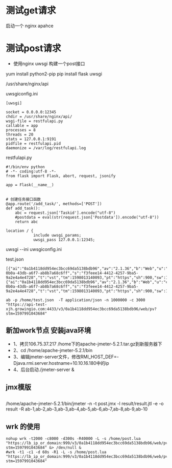 # 测试get请求

启动一个 nginx apahce

# 测试post请求

* 使用nginx uwsgi 构建一个post接口

yum install python2-pip
pip install flask uwsgi

/usr/share/nginx/api

uwsgiconfig.ini
```
[uwsgi]
 
socket = 0.0.0.0:12345
chdir = /usr/share/nginx/api/
wsgi-file = restfulapi.py  
callable = app
processes = 8
threads = 20
stats = 127.0.0.1:9191
pidfile = restfulapi.pid
daemonize = /var/log/restfulapi.log
```

restfulapi.py
```
#!/bin/env python
# -*- coding:utf-8 -*-
from flask import Flask, abort, request, jsonify

app = Flask(__name__)


# 创建任务接口函数
@app.route('/add_task/', methods=['POST'])
def add_task():
    abc = request.json['Taskid'].encode("utf-8")
    #postdata = eval(str(request.json['Postdata']).encode("utf-8"))
    return abc
```

```
location / {
            include uwsgi_params;
            uwsgi_pass 127.0.0.1:12345;
```

uwsgi --ini uwsgiconfig.ini


test.json
```
[{"ai":"0a1b4118dd954ec3bcc69da5138bdb96","av":"2.1.36","b":"Web","u":"ce8d5fb6-0b0a-43db-a6f7-ab8b7a68c6ff","s":"f3feee14-4412-4257-9ba5-9a2e4a4e4728","t":"vst","tm":1598013140093,"pt":"https","sh":900,"sw":1440,"d":"docs.growingio.com","p":"/","rf":"","l":"en"},{"ai":"0a1b4118dd954ec3bcc69da5138bdb96","av":"2.1.36","b":"Web","u":"ce8d5fb6-0b0a-43db-a6f7-ab8b7a68c6ff","s":"f3feee14-4412-4257-9ba5-9a2e4a4e4728","t":"vst","tm":1598013140093,"pt":"https","sh":900,"sw":1440,"d":"docs.growingio.com","p":"/","rf":"","l":"en"}]
```

```
ab -p /home/test.json  -T application/json -n 1000000 -c 3000 "https://api-test-xjh.growingio.com:4433/v3/0a1b4118dd954ec3bcc69da5138bdb96/web/pv?stm=1597991043684" 
```

## 新加work节点 安装java环境

* 1、拷贝106.75.37.217 /home下的apache-jmeter-5.2.1.tar.gz到新服务器下
* 2、cd /home/apache-jmeter-5.2.1/bin
* 3、编辑jmeter-server文件，修改RMI_HOST_DEF=-Djava.rmi.server.hostname=10.10.16.180中的ip
* 4、后台启动./jmeter-server &

## jmx模版


##  

/home/apache-jmeter-5.2.1/bin/jmeter -n -t post.jmx -l result/result.jtl -e -o result -R ab-1,ab-2,ab-3,ab-3,ab-4,ab-5,ab-6,ab-7,ab-8,ab-9,ab-10

## 

## wrk 的使用

```
nohup wrk -t2000 -c8000 -d300s -R40000 -L -s /home/post.lua  "https://lb_ip_or_domain:999/v3/0a1b4118dd954ec3bcc69da5138bdb96/web/pv?stm=1597991043684" &> /dev/null &
#wrk -t1 -c1 -d 60s -R1 -L -s /home/post.lua  "https://lb_ip_or_domain:999/v3/0a1b4118dd954ec3bcc69da5138bdb96/web/pv?stm=1597991043684"
```

